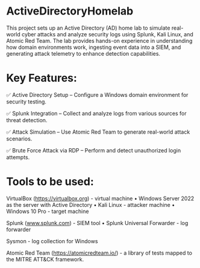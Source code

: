 # ActiveDirectoryHomelab
This project sets up an Active Directory (AD) home lab to simulate real-world cyber attacks and analyze security logs using Splunk, Kali Linux, and Atomic Red Team. The lab provides hands-on experience in understanding how domain environments work, ingesting event data into a SIEM, and generating attack telemetry to enhance detection capabilities.


# Key Features:
✅ Active Directory Setup – Configure a Windows domain environment for security testing.

✅ Splunk Integration – Collect and analyze logs from various sources for threat detection.

✅ Attack Simulation – Use Atomic Red Team to generate real-world attack scenarios.

✅ Brute Force Attack via RDP – Perform and detect unauthorized login attempts.

# Tools to be used:
VirtualBox (https://virtualbox.org) - virtual machine
•	Windows Server 2022 as the server with Active Directory
•	Kali Linux - attacker machine
•	Windows 10 Pro - target machine

Splunk (www.splunk.com) - SIEM tool
•	Splunk Universal Forwarder - log forwarder

Sysmon - log collection for Windows

Atomic Red Team (https://atomicredteam.io/) - a library of tests mapped to the MITRE ATT&CK framework.

